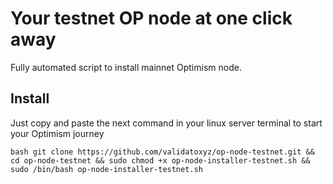 

# Your testnet OP node at one click away
Fully automated script to install mainnet Optimism node.
## Install
Just copy and paste the next command in your linux server terminal to start your Optimism journey

`bash
git clone https://github.com/validatoxyz/op-node-testnet.git && cd op-node-testnet && sudo chmod +x op-node-installer-testnet.sh && sudo /bin/bash op-node-installer-testnet.sh`

